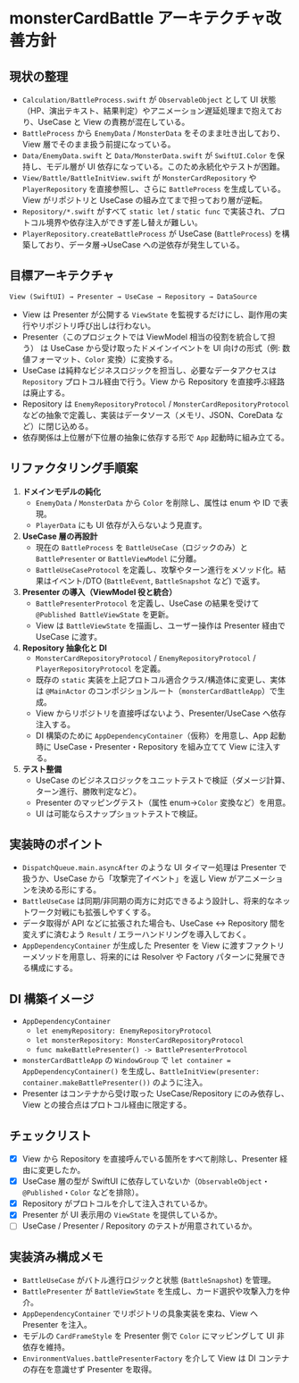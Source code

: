 # monsterCardBattle アーキテクチャ改善方針

## 現状の整理
- `Calculation/BattleProcess.swift` が `ObservableObject` として UI 状態（HP、演出テキスト、結果判定）やアニメーション遅延処理まで抱えており、UseCase と View の責務が混在している。
- `BattleProcess` から `EnemyData` / `MonsterData` をそのまま吐き出しており、View 層でそのまま扱う前提になっている。
- `Data/EnemyData.swift` と `Data/MonsterData.swift` が `SwiftUI.Color` を保持し、モデル層が UI 依存になっている。このため永続化やテストが困難。
- `View/Battle/BattleInitView.swift` が `MonsterCardRepository` や `PlayerRepository` を直接参照し、さらに `BattleProcess` を生成している。View がリポジトリと UseCase の組み立てまで担っており層が逆転。
- `Repository/*.swift` がすべて `static let` / `static func` で実装され、プロトコル境界や依存注入ができず差し替えが難しい。
- `PlayerRepository.createBattleProcess` が UseCase (`BattleProcess`) を構築しており、データ層→UseCase への逆依存が発生している。

## 目標アーキテクチャ
```
View (SwiftUI) → Presenter → UseCase → Repository → DataSource
```
- View は Presenter が公開する `ViewState` を監視するだけにし、副作用の実行やリポジトリ呼び出しは行わない。
- Presenter（このプロジェクトでは ViewModel 相当の役割を統合して担う） は UseCase から受け取ったドメインイベントを UI 向けの形式（例: 数値フォーマット、`Color` 変換）に変換する。
- UseCase は純粋なビジネスロジックを担当し、必要なデータアクセスは `Repository` プロトコル経由で行う。View から Repository を直接呼ぶ経路は廃止する。
- Repository は `EnemyRepositoryProtocol` / `MonsterCardRepositoryProtocol` などの抽象で定義し、実装はデータソース（メモリ、JSON、CoreData など）に閉じ込める。
- 依存関係は上位層が下位層の抽象に依存する形で `App` 起動時に組み立てる。

## リファクタリング手順案
1. **ドメインモデルの純化**
   - `EnemyData` / `MonsterData` から `Color` を削除し、属性は enum や ID で表現。
   - `PlayerData` にも UI 依存が入らないよう見直す。
2. **UseCase 層の再設計**
   - 現在の `BattleProcess` を `BattleUseCase`（ロジックのみ）と `BattlePresenter` or `BattleViewModel` に分離。
   - `BattleUseCaseProtocol` を定義し、攻撃やターン進行をメソッド化。結果はイベント/DTO (`BattleEvent`, `BattleSnapshot` など) で返す。
3. **Presenter の導入（ViewModel 役と統合）**
   - `BattlePresenterProtocol` を定義し、UseCase の結果を受けて `@Published BattleViewState` を更新。
   - View は `BattleViewState` を描画し、ユーザー操作は Presenter 経由で UseCase に渡す。
4. **Repository 抽象化と DI**
   - `MonsterCardRepositoryProtocol` / `EnemyRepositoryProtocol` / `PlayerRepositoryProtocol` を定義。
   - 既存の `static` 実装を上記プロトコル適合クラス/構造体に変更し、実体は `@MainActor` のコンポジションルート（`monsterCardBattleApp`）で生成。
   - View からリポジトリを直接呼ばないよう、Presenter/UseCase へ依存注入する。
   - DI 構築のために `AppDependencyContainer`（仮称）を用意し、App 起動時に UseCase・Presenter・Repository を組み立てて View に注入する。
5. **テスト整備**
   - UseCase のビジネスロジックをユニットテストで検証（ダメージ計算、ターン進行、勝敗判定など）。
   - Presenter のマッピングテスト（属性 enum→`Color` 変換など）を用意。
   - UI は可能ならスナップショットテストで検証。

## 実装時のポイント
- `DispatchQueue.main.asyncAfter` のような UI タイマー処理は Presenter で扱うか、UseCase から「攻撃完了イベント」を返し View がアニメーションを決める形にする。
- `BattleUseCase` は同期/非同期の両方に対応できるよう設計し、将来的なネットワーク対戦にも拡張しやすくする。
- データ取得が API などに拡張された場合も、UseCase ↔ Repository 間を変えずに済むよう `Result` / エラーハンドリングを導入しておく。
- `AppDependencyContainer` が生成した Presenter を View に渡すファクトリーメソッドを用意し、将来的には Resolver や Factory パターンに発展できる構成にする。

## DI 構築イメージ
- `AppDependencyContainer`
  - `let enemyRepository: EnemyRepositoryProtocol`
  - `let monsterRepository: MonsterCardRepositoryProtocol`
  - `func makeBattlePresenter() -> BattlePresenterProtocol`
- `monsterCardBattleApp` の `WindowGroup` で `let container = AppDependencyContainer()` を生成し、`BattleInitView(presenter: container.makeBattlePresenter())` のように注入。
- Presenter はコンテナから受け取った UseCase/Repository にのみ依存し、View との接合点はプロトコル経由に限定する。

## チェックリスト
- [x] View から Repository を直接呼んでいる箇所をすべて削除し、Presenter 経由に変更したか。
- [x] UseCase 層の型が SwiftUI に依存していないか（`ObservableObject`・`@Published`・`Color` などを排除）。
- [x] Repository がプロトコルを介して注入されているか。
- [x] Presenter が UI 表示用の `ViewState` を提供しているか。
- [ ] UseCase / Presenter / Repository のテストが用意されているか。

## 実装済み構成メモ
- `BattleUseCase` がバトル進行ロジックと状態 (`BattleSnapshot`) を管理。
- `BattlePresenter` が `BattleViewState` を生成し、カード選択や攻撃入力を仲介。
- `AppDependencyContainer` でリポジトリの具象実装を束ね、View へ Presenter を注入。
- モデルの `CardFrameStyle` を Presenter 側で `Color` にマッピングして UI 非依存を維持。
- `EnvironmentValues.battlePresenterFactory` を介して View は DI コンテナの存在を意識せず Presenter を取得。
